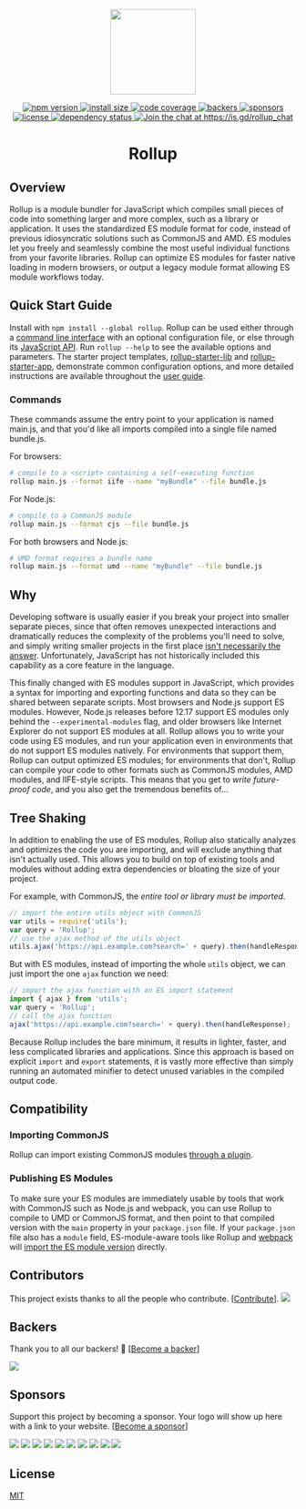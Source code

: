 <p align="center">
	<a href="https://rollupjs.org/"><img src="https://rollupjs.org/logo.svg" width="150" /></a>
</p>

<p align="center">
  <a href="https://www.npmjs.com/package/rollup">
    <img src="https://img.shields.io/npm/v/rollup.svg" alt="npm version" >
  </a>
  <a href="https://packagephobia.now.sh/result?p=rollup">
    <img src="https://packagephobia.now.sh/badge?p=rollup" alt="install size" >
  </a>
  <a href="https://codecov.io/gh/rollup/rollup">
    <img src="https://codecov.io/gh/rollup/rollup/graph/badge.svg" alt="code coverage" >
  </a>
  <a href="#backers" alt="sponsors on Open Collective">
      <img src="https://opencollective.com/rollup/backers/badge.svg" alt="backers" >
  </a> 
  <a href="#sponsors" alt="Sponsors on Open Collective">
    <img src="https://opencollective.com/rollup/sponsors/badge.svg" alt="sponsors" >
  </a> 
  <a href="https://github.com/rollup/rollup/blob/master/LICENSE.md">
    <img src="https://img.shields.io/npm/l/rollup.svg" alt="license">
  </a>
  <a href="https://david-dm.org/rollup/rollup">
    <img src="https://david-dm.org/rollup/rollup/status.svg" alt="dependency status">
  </a>
  <a href='https://is.gd/rollup_chat?utm_source=badge&utm_medium=badge&utm_campaign=pr-badge&utm_content=badge'>
    <img src='https://img.shields.io/discord/466787075518365708?color=778cd1&label=chat' alt='Join the chat at https://is.gd/rollup_chat'>
  </a>
</p>

<h1 align="center">Rollup</h1>

## Overview

Rollup is a module bundler for JavaScript which compiles small pieces of code into something larger and more complex,
such as a library or application. It uses the standardized ES module format for code, instead of previous idiosyncratic
solutions such as CommonJS and AMD. ES modules let you freely and seamlessly combine the most useful individual
functions from your favorite libraries. Rollup can optimize ES modules for faster native loading in modern browsers, or
output a legacy module format allowing ES module workflows today.

## Quick Start Guide

Install with `npm install --global rollup`. Rollup can be used either through
a [command line interface](https://rollupjs.org/#command-line-reference) with an optional configuration file, or else
through its [JavaScript API](https://rollupjs.org/guide/en/#javascript-api). Run `rollup --help` to see the available
options and parameters. The starter project
templates, [rollup-starter-lib](https://github.com/rollup/rollup-starter-lib)
and [rollup-starter-app](https://github.com/rollup/rollup-starter-app), demonstrate common configuration options, and
more detailed instructions are available throughout the [user guide](https://rollupjs.org/).

### Commands

These commands assume the entry point to your application is named main.js, and that you'd like all imports compiled
into a single file named bundle.js.

For browsers:

```bash
# compile to a <script> containing a self-executing function
rollup main.js --format iife --name "myBundle" --file bundle.js
```

For Node.js:

```bash
# compile to a CommonJS module
rollup main.js --format cjs --file bundle.js
```

For both browsers and Node.js:

```bash
# UMD format requires a bundle name
rollup main.js --format umd --name "myBundle" --file bundle.js
```

## Why

Developing software is usually easier if you break your project into smaller separate pieces, since that often removes
unexpected interactions and dramatically reduces the complexity of the problems you'll need to solve, and simply writing
smaller projects in the first
place [isn't necessarily the answer](https://medium.com/@Rich_Harris/small-modules-it-s-not-quite-that-simple-3ca532d65de4).
Unfortunately, JavaScript has not historically included this capability as a core feature in the language.

This finally changed with ES modules support in JavaScript, which provides a syntax for importing and exporting
functions and data so they can be shared between separate scripts. Most browsers and Node.js support ES modules.
However, Node.js releases before 12.17 support ES modules only behind the `--experimental-modules` flag, and older
browsers like Internet Explorer do not support ES modules at all. Rollup allows you to write your code using ES modules,
and run your application even in environments that do not support ES modules natively. For environments that support
them, Rollup can output optimized ES modules; for environments that don't, Rollup can compile your code to other formats
such as CommonJS modules, AMD modules, and IIFE-style scripts. This means that you get to _write future-proof code_, and
you also get the tremendous benefits of...

## Tree Shaking

In addition to enabling the use of ES modules, Rollup also statically analyzes and optimizes the code you are importing,
and will exclude anything that isn't actually used. This allows you to build on top of existing tools and modules
without adding extra dependencies or bloating the size of your project.

For example, with CommonJS, the _entire tool or library must be imported_.

```js
// import the entire utils object with CommonJS
var utils = require('utils');
var query = 'Rollup';
// use the ajax method of the utils object
utils.ajax('https://api.example.com?search=' + query).then(handleResponse);
```

But with ES modules, instead of importing the whole `utils` object, we can just import the one `ajax` function we need:

```js
// import the ajax function with an ES import statement
import { ajax } from 'utils';
var query = 'Rollup';
// call the ajax function
ajax('https://api.example.com?search=' + query).then(handleResponse);
```

Because Rollup includes the bare minimum, it results in lighter, faster, and less complicated libraries and
applications. Since this approach is based on explicit `import` and `export` statements, it is vastly more effective
than simply running an automated minifier to detect unused variables in the compiled output code.

## Compatibility

### Importing CommonJS

Rollup can import existing CommonJS
modules [through a plugin](https://github.com/rollup/plugins/tree/master/packages/commonjs).

### Publishing ES Modules

To make sure your ES modules are immediately usable by tools that work with CommonJS such as Node.js and webpack, you
can use Rollup to compile to UMD or CommonJS format, and then point to that compiled version with the `main` property in
your `package.json` file. If your `package.json` file also has a `module` field, ES-module-aware tools like Rollup
and [webpack](https://webpack.js.org/)
will [import the ES module version](https://github.com/rollup/rollup/wiki/pkg.module) directly.

## Contributors

This project exists thanks to all the people who
contribute. [[Contribute](CONTRIBUTING.md)]. <a href="https://github.com/rollup/rollup/graphs/contributors"><img src="https://opencollective.com/rollup/contributors.svg?width=890" /></a>

## Backers

Thank you to all our backers! 🙏 [[Become a backer](https://opencollective.com/rollup#backer)]

<a href="https://opencollective.com/rollup#backers" target="_blank"><img src="https://opencollective.com/rollup/backers.svg?width=890"></a>

## Sponsors

Support this project by becoming a sponsor. Your logo will show up here with a link to your
website. [[Become a sponsor](https://opencollective.com/rollup#sponsor)]

<a href="https://opencollective.com/rollup/sponsor/0/website" target="_blank"><img src="https://opencollective.com/rollup/sponsor/0/avatar.svg"></a> <a href="https://opencollective.com/rollup/sponsor/1/website" target="_blank"><img src="https://opencollective.com/rollup/sponsor/1/avatar.svg"></a> <a href="https://opencollective.com/rollup/sponsor/2/website" target="_blank"><img src="https://opencollective.com/rollup/sponsor/2/avatar.svg"></a> <a href="https://opencollective.com/rollup/sponsor/3/website" target="_blank"><img src="https://opencollective.com/rollup/sponsor/3/avatar.svg"></a> <a href="https://opencollective.com/rollup/sponsor/4/website" target="_blank"><img src="https://opencollective.com/rollup/sponsor/4/avatar.svg"></a> <a href="https://opencollective.com/rollup/sponsor/5/website" target="_blank"><img src="https://opencollective.com/rollup/sponsor/5/avatar.svg"></a> <a href="https://opencollective.com/rollup/sponsor/6/website" target="_blank"><img src="https://opencollective.com/rollup/sponsor/6/avatar.svg"></a> <a href="https://opencollective.com/rollup/sponsor/7/website" target="_blank"><img src="https://opencollective.com/rollup/sponsor/7/avatar.svg"></a> <a href="https://opencollective.com/rollup/sponsor/8/website" target="_blank"><img src="https://opencollective.com/rollup/sponsor/8/avatar.svg"></a> <a href="https://opencollective.com/rollup/sponsor/9/website" target="_blank"><img src="https://opencollective.com/rollup/sponsor/9/avatar.svg"></a>

## License

[MIT](https://github.com/rollup/rollup/blob/master/LICENSE.md)
